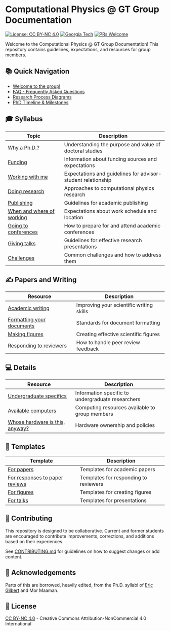 # Computational Physics @ GT Group Documentation

[![License: CC BY-NC 4.0](https://img.shields.io/badge/License-CC%20BY--NC%204.0-lightgrey.svg)](https://creativecommons.org/licenses/by-nc/4.0/)
[![Georgia Tech](https://img.shields.io/badge/Georgia%20Tech-Computational%20Physics-b3a369)](https://comp-physics.group)
[![PRs Welcome](https://img.shields.io/badge/PRs-welcome-brightgreen.svg)](CONTRIBUTING.md)

Welcome to the Computational Physics @ GT Group Documentation! This repository contains guidelines, expectations, and resources for group members.

## 📚 Quick Navigation

- [Welcome to the group!](group-syllabus/intro-to-group.md)
- [FAQ - Frequently Asked Questions](group-syllabus/faq.md)
- [Research Process Diagrams](group-syllabus/research-process.md)
- [PhD Timeline & Milestones](group-syllabus/phd-timeline.md)

## 🎓 Syllabus

| Topic | Description |
|-------|-------------|
| [Why a Ph.D.?](group-syllabus/why-phd.md) | Understanding the purpose and value of doctoral studies |
| [Funding](group-syllabus/funding.md) | Information about funding sources and expectations |
| [Working with me](group-syllabus/working-with-me.md) | Expectations and guidelines for advisor-student relationship |
| [Doing research](group-syllabus/doing-research.md) | Approaches to computational physics research |
| [Publishing](group-syllabus/publishing.md) | Guidelines for academic publishing |
| [When and where of working](group-syllabus/when-where-working.md) | Expectations about work schedule and location |
| [Going to conferences](group-syllabus/going-to-conferences.md) | How to prepare for and attend academic conferences |
| [Giving talks](group-syllabus/giving-talks.md) | Guidelines for effective research presentations |
| [Challenges](group-syllabus/challenges.md) | Common challenges and how to address them |

## ✍️ Papers and Writing

| Resource | Description |
|----------|-------------|
| [Academic writing](group-syllabus/improving-your-writing.md) | Improving your scientific writing skills |
| [Formatting your documents](group-syllabus/formatting.md) | Standards for document formatting |
| [Making figures](group-syllabus/figures.md) | Creating effective scientific figures |
| [Responding to reviewers](group-syllabus/responding-to-reviewers.md) | How to handle peer review feedback |

## 💻 Details

| Resource | Description |
|----------|-------------|
| [Undergraduate specifics](group-syllabus/undergraduate-specifics.md) | Information specific to undergraduate researchers |
| [Available computers](group-syllabus/computers.md) | Computing resources available to group members |
| [Whose hardware is this, anyway?](group-syllabus/hardware.md) | Hardware ownership and policies |

## 📝 Templates

| Template | Description |
|----------|-------------|
| [For papers](templates/paper) | Templates for academic papers |
| [For responses to paper reviews](templates/paper_rebuttal) | Templates for responding to reviewers |
| [For figures](templates/paper/figures) | Templates for creating figures |
| [For talks](templates/talks) | Templates for presentations |

## 🤝 Contributing

This repository is designed to be collaborative. Current and former students are encouraged to contribute improvements, corrections, and additions based on their experiences.

See [CONTRIBUTING.md](CONTRIBUTING.md) for guidelines on how to suggest changes or add content.

## 👏 Acknowledgements

Parts of this are borrowed, heavily edited, from the Ph.D. syllabi of [Eric Gilbert](https://docs.google.com/document/d/11D3kHElzS2HQxTwPqcaTnU5HCJ8WGE5brTXI4KLf4dM) and Mor Maaman.

## 📄 License

[CC BY-NC 4.0](https://creativecommons.org/licenses/by-nc/4.0/) - Creative Commons Attribution-NonCommercial 4.0 International
